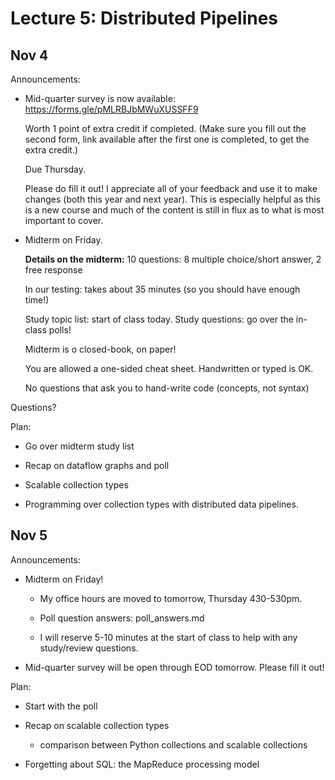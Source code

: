 # Lecture 5: Distributed Pipelines

## Nov 4

Announcements:

- Mid-quarter survey is now available:
  https://forms.gle/pMLRBJbMWuXUSSFF9

  Worth 1 point of extra credit if completed.
  (Make sure you fill out the second form, link available after the first one is completed, to get the extra credit.)

  Due Thursday.

  Please do fill it out! I appreciate all of your feedback and
  use it to make changes (both this year and next year).
  This is especially helpful as this is a new course and much
  of the content is still in flux as to what is most important
  to cover.

- Midterm on Friday.

  **Details on the midterm:**
  10 questions: 8 multiple choice/short answer, 2 free response

  In our testing: takes about 35 minutes (so you should have enough time!)

  Study topic list: start of class today.
  Study questions: go over the in-class polls!

  Midterm is o closed-book, on paper!

  You are allowed a one-sided cheat sheet.
  Handwritten or typed is OK.

  No questions that ask you to hand-write code
  (concepts, not syntax)

Questions?

Plan:

- Go over midterm study list

- Recap on dataflow graphs and poll

- Scalable collection types

- Programming over collection types with distributed data pipelines.

## Nov 5

Announcements:

- Midterm on Friday!

    + My office hours are moved to tomorrow, Thursday 430-530pm.

    + Poll question answers: poll_answers.md

    + I will reserve 5-10 minutes at the start of class to help with any study/review questions.

- Mid-quarter survey will be open through EOD tomorrow.
  Please fill it out!

Plan:

- Start with the poll

- Recap on scalable collection types

    + comparison between Python collections and scalable collections

- Forgetting about SQL: the MapReduce processing model
